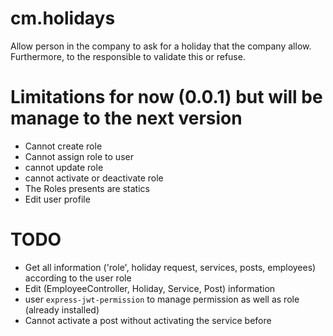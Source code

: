 # cm.holidays
Allow person in the company to ask for a holiday that the company allow. Furthermore, to the responsible to validate this or refuse.

# Limitations for now (0.0.1) but will be manage to the next version
 - Cannot create role
 - Cannot assign role to user
 - cannot update role
 - cannot activate or deactivate role
 - The Roles presents are statics
 - Edit user profile

# TODO
 - Get all information ('role', holiday request, services, posts, employees) according to the user role
 - Edit (EmployeeController, Holiday, Service, Post) information
 - user `express-jwt-permission` to manage permission as well as role (already installed)
 - Cannot activate a post without activating the service before